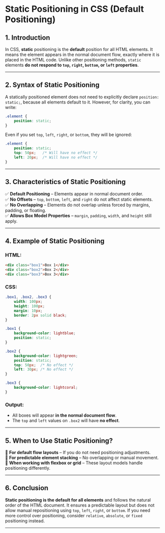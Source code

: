 # **Static Positioning in CSS (Default Positioning)**  

## **1. Introduction**  

In CSS, **static** positioning is the **default** position for all HTML elements. It means the element appears in the normal document flow, exactly where it is placed in the HTML code. Unlike other positioning methods, `static` elements **do not respond to `top`, `right`, `bottom`, or `left` properties**.  

---

## **2. Syntax of Static Positioning**  

A statically positioned element does not need to explicitly declare `position: static;`, because all elements default to it. However, for clarity, you can write:  

```css
.element {
    position: static;
}
```  

Even if you set `top`, `left`, `right`, or `bottom`, they will be ignored:  

```css
.element {
    position: static;
    top: 50px;   /* Will have no effect */
    left: 20px;  /* Will have no effect */
}
```  

---

## **3. Characteristics of Static Positioning**  

✅ **Default Positioning** – Elements appear in normal document order.  
✅ **No Offsets** – `top`, `bottom`, `left`, and `right` do not affect static elements.  
✅ **No Overlapping** – Elements do not overlap unless forced by margins, padding, or floating.  
✅ **Allows Box Model Properties** – `margin`, `padding`, `width`, and `height` still apply.  

---

## **4. Example of Static Positioning**  

### **HTML:**

```html
<div class="box1">Box 1</div>
<div class="box2">Box 2</div>
<div class="box3">Box 3</div>
```

### **CSS:**

```css
.box1, .box2, .box3 {
    width: 100px;
    height: 100px;
    margin: 10px;
    border: 2px solid black;
}

.box1 {
    background-color: lightblue;
    position: static;
}

.box2 {
    background-color: lightgreen;
    position: static;
    top: 50px;  /* No effect */
    left: 30px; /* No effect */
}

.box3 {
    background-color: lightcoral;
}
```

### **Output:**  

- All boxes will appear **in the normal document flow**.  
- The `top` and `left` values on `.box2` will have **no effect**.  

---

## **5. When to Use Static Positioning?**  

🔹 **For default flow layouts** – If you do not need positioning adjustments.  
🔹 **For predictable element stacking** – No overlapping or manual movement.  
🔹 **When working with flexbox or grid** – These layout models handle positioning differently.  

---

## **6. Conclusion**  

**Static positioning is the default for all elements** and follows the natural order of the HTML document. It ensures a predictable layout but does not allow manual repositioning using `top`, `left`, `right`, or `bottom`. If you need more control over positioning, consider `relative`, `absolute`, or `fixed` positioning instead.  

---
